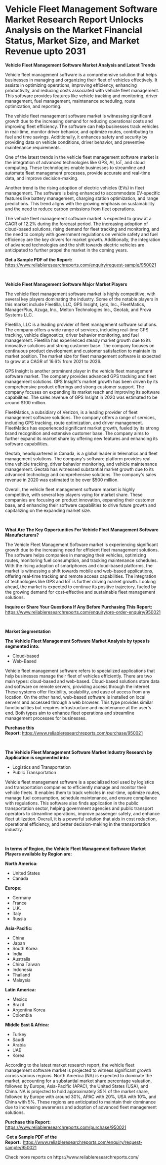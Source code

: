 <p><h1>Vehicle Fleet Management Software Market Research Report Unlocks Analysis on the Market Financial Status, Market Size, and Market Revenue upto 2031</h1></p><p><strong>Vehicle Fleet Management Software Market Analysis and Latest Trends</strong></p>
<p><p>Vehicle fleet management software is a comprehensive solution that helps businesses in managing and organizing their fleet of vehicles effectively. It assists in optimizing operations, improving efficiency, enhancing productivity, and reducing costs associated with vehicle fleet management. This software provides features like vehicle tracking and monitoring, driver management, fuel management, maintenance scheduling, route optimization, and reporting.</p><p>The vehicle fleet management software market is witnessing significant growth due to the increasing demand for reducing operational costs and improving fleet efficiency. The software can help businesses track vehicles in real-time, monitor driver behavior, and optimize routes, contributing to fuel and time savings. Additionally, it enhances safety and security by providing data on vehicle conditions, driver behavior, and preventive maintenance requirements.</p><p>One of the latest trends in the vehicle fleet management software market is the integration of advanced technologies like GPS, AI, IoT, and cloud computing. These technologies enable businesses to streamline and automate fleet management processes, provide accurate and real-time data, and improve decision-making.</p><p>Another trend is the rising adoption of electric vehicles (EVs) in fleet management. The software is being enhanced to accommodate EV-specific features like battery management, charging station optimization, and range predictions. This trend aligns with the growing emphasis on sustainability and the need to reduce carbon emissions from fleet operations.</p><p>The vehicle fleet management software market is expected to grow at a CAGR of 12.2% during the forecast period. The increasing adoption of cloud-based solutions, rising demand for fleet tracking and monitoring, and the need to comply with government regulations on vehicle safety and fuel efficiency are the key drivers for market growth. Additionally, the integration of advanced technologies and the shift towards electric vehicles are anticipated to further propel the market in the coming years.</p></p>
<p><strong>Get a Sample PDF of the Report:&nbsp;</strong> <a href="https://www.reliableresearchreports.com/enquiry/request-sample/950021">https://www.reliableresearchreports.com/enquiry/request-sample/950021</a></p>
<p>&nbsp;</p>
<p><strong>Vehicle Fleet Management Software Major Market Players</strong></p>
<p><p>The vehicle fleet management software market is highly competitive, with several key players dominating the industry. Some of the notable players in this market include Fleetilla, LLC, GPS Insight, Lytx, Inc., FleetMatics, ManagerPlus, Azuga, Inc., Melton Technologies Inc., Geotab, and Prova Systems LLC.</p><p>Fleetilla, LLC is a leading provider of fleet management software solutions. The company offers a wide range of services, including real-time GPS tracking, vehicle diagnostics, driver behavior monitoring, and fuel management. Fleetilla has experienced steady market growth due to its innovative solutions and strong customer base. The company focuses on continuous product development and customer satisfaction to maintain its market position. The market size for fleet management software is expected to grow at a CAGR of 16.6% from 2021 to 2026.</p><p>GPS Insight is another prominent player in the vehicle fleet management software market. The company provides advanced GPS tracking and fleet management solutions. GPS Insight's market growth has been driven by its comprehensive product offerings and strong customer support. The company focuses on expanding its market reach and improving its software capabilities. The sales revenue of GPS Insight in 2020 was estimated to be around $100 million.</p><p>FleetMatics, a subsidiary of Verizon, is a leading provider of fleet management software solutions. The company offers a range of services, including GPS tracking, route optimization, and driver management. FleetMatics has experienced significant market growth, fueled by its strong brand recognition and extensive customer base. The company aims to further expand its market share by offering new features and enhancing its software capabilities.</p><p>Geotab, headquartered in Canada, is a global leader in telematics and fleet management solutions. The company's software platform provides real-time vehicle tracking, driver behavior monitoring, and vehicle maintenance management. Geotab has witnessed substantial market growth due to its advanced technology and comprehensive solutions. The company's sales revenue in 2020 was estimated to be over $500 million.</p><p>Overall, the vehicle fleet management software market is highly competitive, with several key players vying for market share. These companies are focusing on product innovation, expanding their customer base, and enhancing their software capabilities to drive future growth and capitalizing on the expanding market size.</p></p>
<p>&nbsp;</p>
<p><strong>What Are The Key Opportunities For Vehicle Fleet Management Software Manufacturers?</strong></p>
<p><p>The Vehicle Fleet Management Software market is experiencing significant growth due to the increasing need for efficient fleet management solutions. The software helps companies in managing their vehicles, optimizing routes, monitoring fuel consumption, and tracking maintenance schedules. With the rising adoption of smartphones and cloud-based platforms, the market is witnessing a shift towards mobile and web-based applications, offering real-time tracking and remote access capabilities. The integration of technologies like GPS and IoT is further driving market growth. Looking ahead, the market is expected to continue its positive trajectory, fueled by the growing demand for cost-effective and sustainable fleet management solutions.</p></p>
<p><strong>Inquire or Share Your Questions If Any Before Purchasing This Report:</strong> <a href="https://www.reliableresearchreports.com/enquiry/pre-order-enquiry/950021">https://www.reliableresearchreports.com/enquiry/pre-order-enquiry/950021</a></p>
<p>&nbsp;</p>
<p><strong>Market Segmentation</strong></p>
<p><strong>The Vehicle Fleet Management Software Market Analysis by types is segmented into:</strong></p>
<p><ul><li>Cloud-based</li><li>Web-Based</li></ul></p>
<p><p>Vehicle fleet management software refers to specialized applications that help businesses manage their fleet of vehicles efficiently. There are two main types: cloud-based and web-based. Cloud-based solutions store data and software on remote servers, providing access through the internet. These systems offer flexibility, scalability, and ease of access from any location. On the other hand, web-based software is installed on local servers and accessed through a web browser. This type provides similar functionalities but requires infrastructure and maintenance at the user's end. Both types aim to enhance fleet operations and streamline management processes for businesses.</p></p>
<p><strong>Purchase this Report:&nbsp;</strong><a href="https://www.reliableresearchreports.com/purchase/950021">https://www.reliableresearchreports.com/purchase/950021</a></p>
<p>&nbsp;</p>
<p><strong>The Vehicle Fleet Management Software Market Industry Research by Application is segmented into:</strong></p>
<p><ul><li>Logistics and Transportation</li><li>Public Transportation</li></ul></p>
<p><p>Vehicle fleet management software is a specialized tool used by logistics and transportation companies to efficiently manage and monitor their vehicle fleets. It enables them to track vehicles in real-time, optimize routes, manage fuel consumption, schedule maintenance, and ensure compliance with regulations. This software also finds application in the public transportation sector, helping government agencies and public transport operators to streamline operations, improve passenger safety, and enhance fleet utilization. Overall, it is a powerful solution that aids in cost reduction, operational efficiency, and better decision-making in the transportation industry.</p></p>
<p>&nbsp;</p>
<p><strong>In terms of Region, the Vehicle Fleet Management Software Market Players available by Region are:</strong></p>
<p>
    <p> <strong> North America: </strong>
        <ul>
            <li>United States</li>
            <li>Canada</li>
        </ul>
        </p> 
    <p> <strong> Europe: </strong>
        <ul>
            <li>Germany</li>
            <li>France</li>
            <li>U.K.</li>
            <li>Italy</li>
            <li>Russia</li>
        </ul>
        </p> 
    <p> <strong> Asia-Pacific: </strong>
        <ul>
            <li>China</li>
            <li>Japan</li>
            <li>South Korea</li>
            <li>India</li>
            <li>Australia</li>
            <li>China Taiwan</li>
            <li>Indonesia</li>
            <li>Thailand</li>
            <li>Malaysia</li>
        </ul>
        </p> 
    <p> <strong> Latin America: </strong>
        <ul>
            <li>Mexico</li>
            <li>Brazil</li>
            <li>Argentina Korea</li>
            <li>Colombia</li>
        </ul>
        </p> 
    <p> <strong> Middle East & Africa: </strong>
        <ul>
            <li>Turkey</li>
            <li>Saudi</li>
            <li>Arabia</li>
            <li>UAE</li>
            <li>Korea</li>
        </ul>
    </p>
    </p>
<p><p>According to the latest market research report, the vehicle fleet management software market is projected to witness significant growth across various regions. North America (NA) is expected to dominate the market, accounting for a substantial market share percentage valuation, followed by Europe, Asia-Pacific (APAC), the United States (USA), and China. NA is projected to hold approximately 35% of the market share, followed by Europe with around 30%, APAC with 20%, USA with 10%, and China with 5%. These regions are anticipated to maintain their dominance due to increasing awareness and adoption of advanced fleet management solutions.</p></p>
<p><strong>Purchase this Report: </strong><a href="https://www.reliableresearchreports.com/purchase/950021">https://www.reliableresearchreports.com/purchase/950021</a></p>
<p>&nbsp;<strong>Get a Sample PDF of the Report:&nbsp;&nbsp;</strong><a href="https://www.reliableresearchreports.com/enquiry/request-sample/950021">https://www.reliableresearchreports.com/enquiry/request-sample/950021</a></p>
<p><strong></strong></p>
<p>Check more reports on https://www.reliableresearchreports.com/</p>